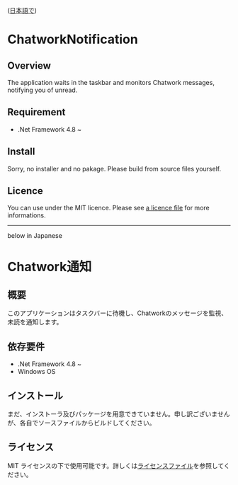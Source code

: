 ([日本語で](#Chatwork通知))

ChatworkNotification
======

## Overview
The application waits in the taskbar and monitors Chatwork messages, notifying you of unread.

## Requirement
* .Net Framework 4.8 ~

## Install
Sorry, no installer and no pakage. Please build from source files yourself.

## Licence
You can use under the MIT licence. Please see [a licence file](LICENSE) for more informations.

------


below in Japanese

Chatwork通知
======

## 概要
このアプリケーションはタスクバーに待機し、Chatworkのメッセージを監視、未読を通知します。

## 依存要件
* .Net Framework 4.8 ~
* Windows OS

## インストール
まだ、インストーラ及びパッケージを用意できていません。申し訳ございませんが、各自でソースファイルからビルドしてください。

## ライセンス
MIT ライセンスの下で使用可能です。詳しくは[ライセンスファイル](LICENSE)を参照してください。
